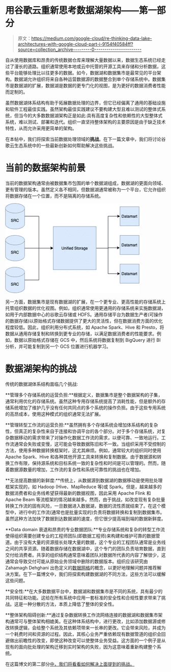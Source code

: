 # 用谷歌云重新思考数据湖架构——第一部分

> 原文：<https://medium.com/google-cloud/re-thinking-data-lake-architectures-with-google-cloud-part-i-9154f40584ff?source=collection_archive---------0----------------------->

自从使用数据库和昂贵的传统数据仓库来理解大量数据以来，数据生态系统已经走过了漫长的道路。组织通常使用本地或云中托管的开源工具来存储和分析数据，这些平台能够处理比以往更多的数据。如今，数据湖和数据集市是最常见的平台架构。数据湖允许组织将来自各种运营数据源的数据整合到单个存储系统中。数据集市是数据湖的扩展，数据湖是数据的更专门化的视图，是为更好的数据消费者性能而定制的。

虽然数据湖体系结构有助于拓展数据处理的边界，但它已经偏离了通用的基础设施和软件工程最佳实践。虽然架构最佳实践建议不要构建大型且难以测试的整体式系统，但当今的大多数数据湖架构正是如此:具有高度复杂性和依赖性的大型整体式系统，难以测试、部署和迭代。组织一直坚持整体架构的主要原因是由于缺乏技术特性，从而允许采用更简单的架构。

在本帖中，我们将探索当前数据处理领域的**挑战**。在下一篇文章中，我们将讨论谷歌云生态系统中的一些最新创新如何帮助解决这些挑战。

# 当前的数据架构前景

当前的数据架构通常由被数据集市包围的单个数据湖组成，数据湖的更面向领域、更有管理的版本。虽然定义各不相同，但数据湖通常被称为一个平台，它允许组织将数据存储在一个位置，而不是隔离的存储系统。

![](img/5da722482983451531a82768782d1a2d.png)

另一方面，数据集市是现有数据湖的扩展，在一个更专业、更高性能的存储系统上托管组织数据的优化视图。例如，组织通常使用更通用的存储系统来实施数据湖，如用于内部数据中心的谷歌云存储或 HDFS。通用存储平台为数据生产者(可操作的数据存储)以原始格式存储数据提供了更大的灵活性，但在数据消费方面的优化程度较低。因此，组织利用分布式系统，如 Apache Spark、Hive 和 Presto，将数据从通用存储复制和转换到更专业的存储，以满足数据消费者的性能要求。例如，数据以原始格式存储在 GCS 中，然后系统将数据复制到 BigQuery 进行 BI 分析，并可能复制到另一个 GCS 位置进行机器学习。

# 数据湖架构的挑战

传统的数据湖体系结构面临几个挑战:

**管理多个存储系统的运营负担:**根据定义，数据集市是整个数据架构的子集，通常利用优化的存储系统。虽然这种专用存储系统提高了消耗性能，但是额外的存储系统增加了维护几乎没有任何共同点的多个系统的操作负担。由于这些专用系统的高昂成本，使用这种模式的组织通常无法扩展。

**管理转型工作流的运营负担:**虽然拥有多个存储系统会增加体系结构的复杂性，但真正的复杂性来自于连接和协调平台的各个部分。对于多个存储系统，对复杂数据移动的需求带来了对操作化数据工作流的需求，以便可靠、一致地运行。工作流通常会失败或变慢，这可能会导致数据陈旧和不一致。当组织采用不受控制的方法，使用多种数据转换框架时，这尤其麻烦。例如，通常较大的组织同时使用 Apache Spark、Hive 和各种其他开源工具来转换和复制数据。由于数据源和转换工作有限，保持源系统和目标系统一致的复杂性和时间是可以管理的。然而，随着数据源数量的增加，工作流的复杂性和系统可靠性的挑战也在增加。

**无法提高数据的新鲜度:**传统上，从数据源到数据湖的数据移动是使用批处理框架实现的，如 Hadoop (Hive、MapReduce 等)或 Spark。但是，越来越多的数据消费者和业务线希望获得最新的数据视图，因此采用 Apache Flink 和 Apache Beam 等流框架的情况越来越多。然而，由于挑战，如改变现有复杂批量转换工作流的固有风险，一旦数据进入数据湖，数据的流性质就结束了。在这个模型中，进行中的工作流(通常也是批量实现的)负责将数据转换和复制到数据集市。虽然这种方法加快了数据到达数据湖的速度，但它很少提高端到端的数据新鲜度。

**Data domain 衰退和昂贵的专业数据团队:**专业存储系统和复杂的转型工作流使得组织需要创建专业的工程师团队(即数据工程师)来构建和维护可靠的数据管道。由于没有大量的资源擅长处理大量的数据，这个专业的工程团队通常是业务线之间的共享资源。随着数据存储在数据湖中，这个专门的团队负责培育数据，直到交付给消费者。共享的组织结构通常意味着团队对数据所代表的内容了解很少，这通常会导致交付可能从原始业务领域中删除的数据版本。组织应该研究由 Zahamagh Dehghani 出色定义的[数据网格](https://martinfowler.com/articles/data-monolith-to-mesh.html)的概念，以更好地理解问题并推荐解决方案。在下一篇博文中，我们将探索构建数据湖的不同方法，这些方法可以缓解这些问题。

**安全性:**在大多数数据平台中，数据湖和数据集市是不同的系统，具有最少的共同特征和功能。这给在所有系统中应用一套标准的安全性和合规性要求带来了挑战。这是一种分散的方法，本质上降低了整体的安全性。

**整体架构阻碍创新:**通过复杂数据转换工作流网络连接的数据湖和数据集市架构通常可与整体架构相媲美。在这种体系结构中，进行更改，比如添加数据源或修改转换逻辑，会给整个系统及其依赖项带来一长串的更改。它会带来风险，并成为一个耗费时间和资源的过程。因此，其核心业务严重依赖现有数据管道的组织会回避做出前瞻性的改变，即使这种改变可以使整体业务受益。这方面的一个例子是从现有的面向批处理的架构迁移到实时架构的失败，因为这意味着重新构建整个系统。

在这篇博文的第二部分[中，我们将看看如何解决上面提到的挑战。](https://pdeyhim.medium.com/re-thinking-data-lake-architectures-with-google-cloud-part-ii-809302c671cd)